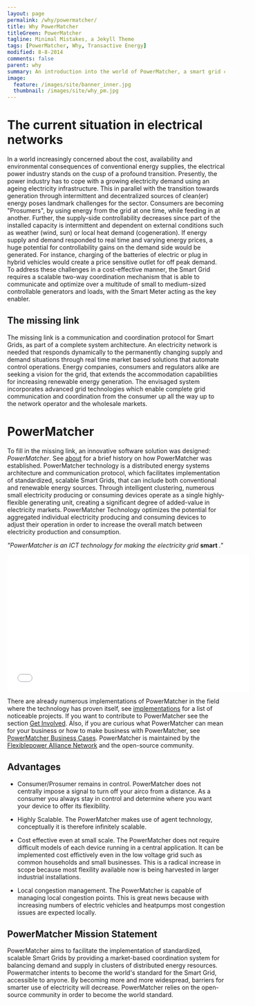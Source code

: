 ```yaml
---
layout: page
permalink: /why/powermatcher/
title: Why PowerMatcher
titleGreen: PowerMatcher
tagline: Minimal Mistakes, a Jekyll Theme
tags: [PowerMatcher, Why, Transactive Energy]
modified: 8-8-2014
comments: false
parent: why
summary: An introduction into the world of PowerMatcher, a smart grid coordination mechanism.
image:
  feature: /images/site/banner_inner.jpg
  thumbnail: /images/site/why_pm.jpg
---
```


# The current situation in electrical networks #
In a world increasingly concerned about the cost, availability and environmental consequences of conventional energy supplies, the electrical power industry stands on the cusp of a profound transition. Presently, the power industry has to cope with a growing electricity demand using an ageing electricity infrastructure. This in parallel with the transition towards generation through intermittent and decentralized sources of clean(er) energy poses landmark challenges for the sector. Consumers are becoming "Prosumers", by using energy from the grid at one time, while feeding in at another. Further, the supply-side controllability decreases since part of the installed capacity is intermittent and dependent on external conditions such as weather (wind, sun) or local heat demand (cogeneration).
If energy supply and demand responded to real time and varying energy prices, a huge potential for controllability gains on the demand side would be generated. For instance, charging of the batteries of electric or plug in hybrid vehicles would create a price sensitive outlet for off peak demand. To address these challenges in a cost-effective manner, the Smart Grid requires a scalable two-way coordination mechanism that is able to communicate and optimize over a multitude of small to medium-sized controllable generators and loads, with the Smart Meter acting as the key enabler.


## The missing link ##
The missing link is a communication and coordination protocol for Smart Grids, as part of a complete system architecture. An electricity network is needed that responds dynamically to the permanently changing supply and demand situations through real time market based solutions that automate control operations. Energy companies, consumers and regulators alike are seeking a vision for the grid, that extends the accommodation capabilities for increasing renewable energy generation. The envisaged system incorporates advanced grid technologies which enable complete grid communication and coordination from the consumer up all the way up to the network operator and the wholesale markets.

# PowerMatcher #
To fill in the missing link, an innovative software solution was designed: *PowerMatcher*. See [about](/get-involved/about/) for a brief history on how PowerMatcher was established. PowerMatcher technology is a distributed energy systems architecture and communication protocol, which facilitates implementation of standardized, scalable Smart Grids, that can include both conventional and renewable energy sources. Through intelligent clustering, numerous small electricity producing or consuming devices operate as a single highly-flexible generating unit, creating a significant degree of added-value in electricity markets. PowerMatcher Technology optimizes the potential for aggregated individual electricity producing and consuming devices to adjust their operation in order to increase the overall match between electricity production and consumption.

*"PowerMatcher is an ICT technology for making the electricity grid* **smart** *."*

<iframe width="560" height="315" src="//www.youtube.com/embed/Zz4OpVwYWYE" frameborder="0" allowfullscreen></iframe>


There are already numerous implementations of PowerMatcher in the field where the technology has proven itself, see [implementations](/cases/in-operation) for a list of noticeable projects. If you want to contribute to PowerMatcher see the section [Get Involved](/get-involved). Also, if you are curious what PowerMatcher can mean for your business or how to make business with PowerMatcher, see [PowerMatcher Business Cases](/why/businesscases). PowerMatcher is maintained by the [Flexiblepower Alliance Network](http://www.flexiblepower.org) and the open-source community.

## Advantages ##

* Consumer/Prosumer remains in control. PowerMatcher does not centrally impose a signal to turn off your airco from a distance. As a consumer you always stay in control and determine where you want your device to offer its flexibility.

* Highly Scalable. The PowerMatcher makes use of agent technology, conceptually it is therefore infinitely scalable.

* Cost effective even at small scale. The PowerMatcher does not require difficult models of each device running in a central application. It can be implemented cost effictively even in the low voltage grid such as common households and small businesses. This is a radical increase in scope because most flexility available now is being harvested in larger industrial installations.

* Local congestion management. The PowerMatcher is capable of managing local congestion points. This is great news because with increasing numbers of electric vehicles and heatpumps most congestion issues are expected locally.


## PowerMatcher Mission Statement ##
PowerMatcher aims to facilitate the implementation of standardized, scalable Smart Grids by providing a market-based coordination system for balancing demand and supply in clusters of distributed energy resources. Powermatcher intents to become the world's standard for the Smart Grid, accessible to anyone. By becoming more and more widespread, barriers for smarter use of electricity will decrease. PowerMatcher relies on the open-source community in order to become the world standard. 
